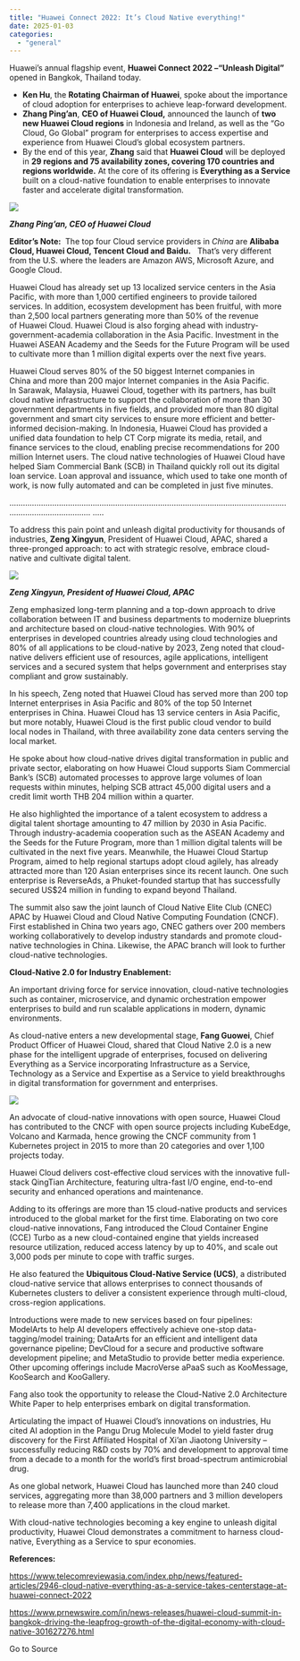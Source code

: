 ```yaml
---
title: "Huawei Connect 2022: It’s Cloud Native everything!"
date: 2025-01-03
categories: 
  - "general"
---
```


Huawei’s annual flagship event, **Huawei Connect 2022 –“Unleash Digital”** opened in Bangkok, Thailand today.

- **Ken Hu**, the **Rotating Chairman of Huawei**, spoke about the importance of cloud adoption for enterprises to achieve leap-forward development.
- **Zhang Ping’an**, **CEO of Huawei Cloud,** announced the launch of **two new Huawei Cloud regions** in Indonesia and Ireland, as well as the “Go Cloud, Go Global” program for enterprises to access expertise and experience from Huawei Cloud’s global ecosystem partners.
- By the end of this year, **Zhang** said that **Huawei Cloud** will be deployed in **29 regions and 75 availability zones, covering 170 countries and regions worldwide.** At the core of its offering is **Everything as a Service** built on a cloud-native foundation to enable enterprises to innovate faster and accelerate digital transformation.

![](https://www.telecomreviewasia.com/images/stories/2022/09/Zhang_Pingan.jpg)

**_Zhang Ping’an, CEO of Huawei Cloud_**

**Editor’s Note:**  The top four Cloud service providers in _China_ are **Alibaba Cloud, Huawei Cloud, Tencent Cloud and Baidu.**   That’s very different from the U.S. where the leaders are Amazon AWS, Microsoft Azure, and Google Cloud.

Huawei Cloud has already set up 13 localized service centers in the Asia Pacific, with more than 1,000 certified engineers to provide tailored services. In addition, ecosystem development has been fruitful, with more than 2,500 local partners generating more than 50% of the revenue of Huawei Cloud. Huawei Cloud is also forging ahead with industry-government-academia collaboration in the Asia Pacific. Investment in the Huawei ASEAN Academy and the Seeds for the Future Program will be used to cultivate more than 1 million digital experts over the next five years.

Huawei Cloud serves 80% of the 50 biggest Internet companies in China and more than 200 major Internet companies in the Asia Pacific. In Sarawak, Malaysia, Huawei Cloud, together with its partners, has built cloud native infrastructure to support the collaboration of more than 30 government departments in five fields, and provided more than 80 digital government and smart city services to ensure more efficient and better-informed decision-making. In Indonesia, Huawei Cloud has provided a unified data foundation to help CT Corp migrate its media, retail, and finance services to the cloud, enabling precise recommendations for 200 million Internet users. The cloud native technologies of Huawei Cloud have helped Siam Commercial Bank (SCB) in Thailand quickly roll out its digital loan service. Loan approval and issuance, which used to take one month of work, is now fully automated and can be completed in just five minutes.

…………………………………………………………………………………………………………………………………………… …..

To address this pain point and unleash digital productivity for thousands of industries, **Zeng Xingyun**, President of Huawei Cloud, APAC, shared a three-pronged approach: to act with strategic resolve, embrace cloud-native and cultivate digital talent.

![](https://www.telecomreviewasia.com/images/stories/2022/09/Zeng_Xingyun.jpg)

**_Zeng Xingyun, President of Huawei Cloud, APAC_**

Zeng emphasized long-term planning and a top-down approach to drive collaboration between IT and business departments to modernize blueprints and architecture based on cloud-native technologies. With 90% of enterprises in developed countries already using cloud technologies and 80% of all applications to be cloud-native by 2023, Zeng noted that cloud-native delivers efficient use of resources, agile applications, intelligent services and a secured system that helps government and enterprises stay compliant and grow sustainably.

In his speech, Zeng noted that Huawei Cloud has served more than 200 top Internet enterprises in Asia Pacific and 80% of the top 50 Internet enterprises in China. Huawei Cloud has 13 service centers in Asia Pacific, but more notably, Huawei Cloud is the first public cloud vendor to build local nodes in Thailand, with three availability zone data centers serving the local market.

He spoke about how cloud-native drives digital transformation in public and private sector, elaborating on how Huawei Cloud supports Siam Commercial Bank’s (SCB) automated processes to approve large volumes of loan requests within minutes, helping SCB attract 45,000 digital users and a credit limit worth THB 204 million within a quarter.

He also highlighted the importance of a talent ecosystem to address a digital talent shortage amounting to 47 million by 2030 in Asia Pacific. Through industry-academia cooperation such as the ASEAN Academy and the Seeds for the Future Program, more than 1 million digital talents will be cultivated in the next five years. Meanwhile, the Huawei Cloud Startup Program, aimed to help regional startups adopt cloud agilely, has already attracted more than 120 Asian enterprises since its recent launch. One such enterprise is ReverseAds, a Phuket-founded startup that has successfully secured US$24 million in funding to expand beyond Thailand.

The summit also saw the joint launch of Cloud Native Elite Club (CNEC) APAC by Huawei Cloud and Cloud Native Computing Foundation (CNCF). First established in China two years ago, CNEC gathers over 200 members working collaboratively to develop industry standards and promote cloud-native technologies in China. Likewise, the APAC branch will look to further cloud-native technologies.

**Cloud-Native 2.0 for Industry Enablement:**

An important driving force for service innovation, cloud-native technologies such as container, microservice, and dynamic orchestration empower enterprises to build and run scalable applications in modern, dynamic environments.

As cloud-native enters a new developmental stage, **Fang Guowei**, Chief Product Officer of Huawei Cloud, shared that Cloud Native 2.0 is a new phase for the intelligent upgrade of enterprises, focused on delivering Everything as a Service incorporating Infrastructure as a Service, Technology as a Service and Expertise as a Service to yield breakthroughs in digital transformation for government and enterprises.

![](https://www.telecomreviewasia.com/images/stories/2022/09/William_Fang.jpg)

An advocate of cloud-native innovations with open source, Huawei Cloud has contributed to the CNCF with open source projects including KubeEdge, Volcano and Karmada, hence growing the CNCF community from 1 Kubernetes project in 2015 to more than 20 categories and over 1,100 projects today.

Huawei Cloud delivers cost-effective cloud services with the innovative full-stack QingTian Architecture, featuring ultra-fast I/O engine, end-to-end security and enhanced operations and maintenance.

Adding to its offerings are more than 15 cloud-native products and services introduced to the global market for the first time. Elaborating on two core cloud-native innovations, Fang introduced the Cloud Container Engine (CCE) Turbo as a new cloud-contained engine that yields increased resource utilization, reduced access latency by up to 40%, and scale out 3,000 pods per minute to cope with traffic surges.

He also featured the **Ubiquitous Cloud-Native Service (UCS)**, a distributed cloud-native service that allows enterprises to connect thousands of Kubernetes clusters to deliver a consistent experience through multi-cloud, cross-region applications.

Introductions were made to new services based on four pipelines: ModelArts to help AI developers effectively achieve one-stop data-tagging/model training; DataArts for an efficient and intelligent data governance pipeline; DevCloud for a secure and productive software development pipeline; and MetaStudio to provide better media experience. Other upcoming offerings include MacroVerse aPaaS such as KooMessage, KooSearch and KooGallery.

Fang also took the opportunity to release the Cloud-Native 2.0 Architecture White Paper to help enterprises embark on digital transformation.

Articulating the impact of Huawei Cloud’s innovations on industries, Hu cited AI adoption in the Pangu Drug Molecule Model to yield faster drug discovery for the First Affiliated Hospital of Xi’an Jiaotong University – successfully reducing R&D costs by 70% and development to approval time from a decade to a month for the world’s first broad-spectrum antimicrobial drug.

As one global network, Huawei Cloud has launched more than 240 cloud services, aggregating more than 38,000 partners and 3 million developers to release more than 7,400 applications in the cloud market.

With cloud-native technologies becoming a key engine to unleash digital productivity, Huawei Cloud demonstrates a commitment to harness cloud-native, Everything as a Service to spur economies.

**References:**

https://www.telecomreviewasia.com/index.php/news/featured-articles/2946-cloud-native-everything-as-a-service-takes-centerstage-at-huawei-connect-2022

https://www.prnewswire.com/in/news-releases/huawei-cloud-summit-in-bangkok-driving-the-leapfrog-growth-of-the-digital-economy-with-cloud-native-301627276.html

Go to Source

